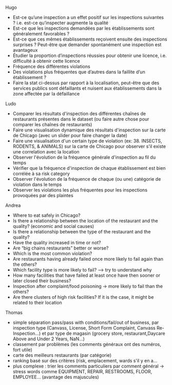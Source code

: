 Hugo
- Est-ce qu’une inspection a un effet positif sur les inspections suivantes ? i.e. est-ce qu’inspecter augmente la qualité
- Est-ce que les inspections demandées par les établissements sont généralement favorables ?
- Est-ce que ces mêmes établissements reçoivent ensuite des inspections surprises ? Peut-être que demander spontanément une inspection est avantageux
- Étudier la proportion d’inspections réussies pour obtenir une licence, i.e. difficulté à obtenir cette licence
- Fréquence des différentes violations
- Des violations plus fréquentes que d’autres dans la faillite d’un établissement ?
- Faire la stat ci-dessus par rapport à la localisation, peut-être que des services publics sont défaillants et nuisent aux établissements dans la zone affectée par la défaillance

Ludo
- Comparer les résultats d'inspection des différentes chaînes de restaurants présentes dans le dataset (ou faire autre chose pour comparer les chaînes de restaurants)
- Faire une visualisation dynamique des résultats d'inspection sur la carte de Chicago (avec un slider pour faire changer la date)
- Faire une visualisation d'un certain type de violation (ex: 38. INSECTS, RODENTS, & ANIMALS) sur la carte de Chicago pour observer s'il existe une correlation avec la location
- Observer l'évolution de la fréquence générale d'inspection au fil du temps
- Vérifier que la fréquence d'inspection de chaque établissement est bien corrélée à sa risk category
- Observer l'évolution de la fréquence de chaque (ou une) catégorie de violation dans le temps
- Observer les violations les plus fréquentes pour les inspections provoquées par des plaintes

Andrea
- Where to eat safely in Chicago?
- Is there a relationship between the location of the restaurant and the quality? (economic and social causes)
- Is there a relationship between the type of the restaurant and the quality?
- Have the quality increased in time or not? 
- Are “big chains restaurants” better or worse?
- Which is the most common violation?
- Are restaurants having already failed once more likely to fail again than the others?
- Which facility type is more likely to fail? —> try to understand why
- How many facilities that have failed at least once have then sooner or later closed their business?
- Inspection after complaint/food poisoning -> more likely to fail than the others?
- Are there clusters of high risk facilities? If it is the case, it might be related to their location

Thomas
- simple séparation pass/pass with conditions/fail/out of business, par inspection type (Canvass, License, Short Form Complaint, Canvass Re-Inspection...) et par type de magasin (grocery store, restaurant,Daycare Above and Under 2 Years, NaN...)
- classement par problèmes (les comments généraux ont des numéros, fort utile)
- carte des meilleurs restaurants (par catégorie)
- ranking basé sur des critères (risk, emplacement, wards s'il y en a...
- plus complexe : trier les comments particuliers par comment général -> stress words comme EQUIPMENT, REPAIR, RESTROOMS, FLOOR, EMPLOYEE... (avantage des majuscules)